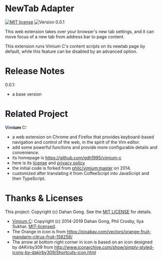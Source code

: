 NewTab Adapter
==============

[![MIT license](https://img.shields.io/badge/license-MIT-blue.svg)](LICENSE.txt)
![Version 0.0.1](https://img.shields.io/badge/release-0.0.1-orange.svg)

This web extension takes over your browser's new tab settings,
and it can move focus of a new tab from address bar to page content.

This extension runs Vimium C's content scripts on its newtab page by default,
while this feature can be disabled by an advanced option.

# Release Notes

0.0.1:
* a base version

# Related Project

__<span style="color: #2f508e;">Vim</span>ium <span style="color: #a55e18;">C</span>:__

* a web extension on Chrome and Firefox that provides keyboard-based navigation and control
    of the web, in the spirit of the Vim editor.
* add some powerful functions and provide more configurable details and convenience.
* its homepage is https://github.com/gdh1995/vimium-c
* here is its [license](LICENSE.txt) and [privacy policy](PRIVACY-POLICY.md)
* the initial code is forked from [philc/vimium:master](https://github.com/philc/vimium) on 2014.
* customized after translating it from CoffeeScript into JavaScript and then TypeScript.

# Thanks & Licenses

This project: Copyright (c) Dahan Gong.
See the [MIT LICENSE](LICENSE.txt) for details.

* [Vimium C](https://github.com/gdh1995/vimium-c):
  Copyright (c) 2014-2019 Dahan Gong, Phil Crosby, Ilya Sukhar.
  [MIT-licensed](https://github.com/philc/vimium/blob/master/MIT-LICENSE.txt).
* The Orange in icon is from https://pixabay.com/vectors/orange-fruit-mandarin-citrus-fruit-158258/
* The arrow at bottom right corner in icon is based on an icon designed by dAKirby309
    from http://www.iconarchive.com/show/simply-styled-icons-by-dakirby309/Shortcuts-icon.html
